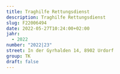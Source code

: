 ```yaml
---
title: Traghilfe Rettungsdienst
description: Traghilfe Rettungsdienst
slug: F22006494
date: 2022-05-27T10:24:00+02:00
jahr:
  - 2022
number: "2022|23"
street: In der Gyrhalden 14, 8902 Urdorf
group: TK
draft: false
---
```


